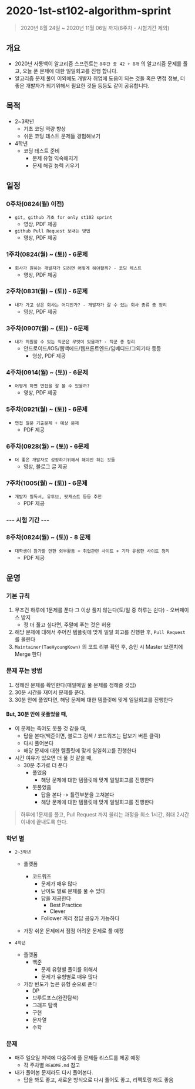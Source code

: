 # 2020-1st-st102-algorithm-sprint

> 2020년 8월 24일 ~ 2020년 11월 06일 까지(8주차 - 시험기간 제외)



## 개요

* 2020년 사통백이 알고리즘 스프린트는 `8주간 총 42 + 8개` 의 알고리즘 문제를 풀고, 오늘 푼 문제에 대한 일일회고를 진행 합니다.
* 알고리즘 문제 풀이 이외에도 개발자 취업에 도움이 되는 것들 혹은 면접 정보, 더 좋은 개발자가 되기위해서 필요한 것들 등등도 같이 공유합니다.

## 목적

* 2~3학년
  * 기초 코딩 역량 향상
  * 쉬운 코딩 테스트 문제들 경험해보기
* 4학년
  * 코딩 테스트 준비
    * 문제 유형 익숙해지기
    * 문제 해결 능력 키우기



## 일정

### 0주차(0824(월) 이전)

* `git, github 기초 for only st102 sprint`
  * 영상, PDF 제공
* `github Pull Request 보내는 방법`
  * 영상, PDF 제공

### 1주차(0824(월) ~ (토)) - 6문제

* `회사가 원하는 개발자가 되려면 어떻게 해야할까? - 코딩 테스트`
  * 영상, PDF 제공

### 2주차(0831(월) ~ (토)) - 6문제

* `내가 가고 싶은 회사는 어디인가? - 개발자가 갈 수 있는 회사 종류 총 정리`
  * 영상, PDF 제공

### 3주차(0907(월) ~ (토)) - 6문제

* `내가 지원할 수 있는 직군은 무엇이 있을까? - 직군 총 정리`
  * 안드로이드/IOS/웹백에드/웹프론트엔드/임베디드/그외기타 등등
    * 영상, PDF 제공

### 4주차(0914(월) ~ (토)) - 6문제

* `어떻게 하면 면접을 잘 볼 수 있을까?`
  * 영상, PDF 제공

### 5주차(0921(월) ~ (토)) - 6문제

* `면접 질문 기출문제 + 예상 문제`
  * PDF 제공

### 6주차(0928(월) ~ (토)) - 6문제

* `더 좋은 개발자로 성장하기위해서 해야만 하는 것들`
  * 영상, 블로그 글 제공

### 7주차(1005(월) ~ (토)) - 6문제

* `개발자 필독서, 유투브, 팟캐스트 등등 추천`
  * PDF 제공



### --- 시험 기간 ---



### 8주차(0824(월) ~ (토)) - 8 문제

* `대학생이 참가할 만한 외부활동 + 취업관련 사이트 + 기타 유용한 사이트 정리`
  * PDF 제공

## 운영

### 기본 규칙

1. 무조건 하루에 1문제를 푼다 그 이상 풀지 않는다(토/일 중 하루는 쉰다) - 오버페이스 방지
   * 정 더 풀고 싶다면, 주말에 푸는 것은 허용
2. 해당 문제에 대해서 주어진 템플릿에 맞게 일일 회고를 진행한 후, `Pull Request` 를 올린다
3. `Maintainer(TaeHyoungKown)` 의 코드 리뷰 확인 후, 승인 시 Master 브랜치에 Merge 한다

### 문제 푸는 방법

1. 정해진 문제를 확인한다(매일매일 풀 문제를 정해줄 것임)
2. 30분 시간을 재어서 문제를 푼다.
3. 30분 안에 풀었다면, 해당 문제에 대한 템플릿에 맞게 일일회고를 진행한다



#### But, 30분 안에 못풀었을 때,

* 이 문제는 죽어도 못풀 것 같을 때,
  * 답을 본다(백준이면, 블로그 검색 / 코드워즈는 답보기 버튼 클릭)
  * 다시 풀어본다
  * 해당 문제에 대한 템플릿에 맞게 일일회고를 진행한다
* 시간 여유가 있으면 더 풀 것 같을 때,
  * 30분 추가로 더 푼다
    * 풀었음
      * 해당 문제에 대한 템플릿에 맞게 일일회고를 진행한다
    * 못풀었음
      * 답을 본다 -> 틀린부분을 고쳐본다
      * 해당 문제에 대한 템플릿에 맞게 일일회고를 진행한다

> 하루에 1문제를 풀고, Pull Request 까지 올리는 과정을 최소 1시간, 최대 2시간 이내에 끝내도록 한다.



### 학년 별

* `2~3학년`

  * 플랫폼

    * 코드워즈
      * 문제가 매우 많다
      * 난이도 별로 문제를 풀 수 있다
      * 답을 제공한다
        * Best Practice
        * Clever
      * Follower 끼리 정답 공유가 가능하다

  * 가장 쉬운 문제에서 점점 어려운 문제로 풀 예정

    

* `4학년`

  * 플랫폼
    * 백준
      * 문제 유형별 풀이를 위해서
      * 문제가 유형별로 매우 많다
  * 가장 빈도가 높은 유형 순으로 푼다
    * DP
    * 브루트포스(완전탐색)
    * 그래프 탐색
    * 구현
    * 문자열
    * 수학



### 문제

* 매주 일요일 저녁에 다음주에 풀 문제들 리스트를 제공 예정
  * 각 주차별 `README.md` 참고
* 내가 풀어본 문제라도 다시 풀어본다.
  * 답을 봐도 좋고, 새로운 방식으로 다시 풀어도 좋고, 리팩토링 해도 좋음


